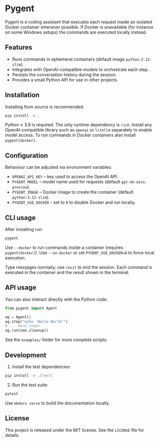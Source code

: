 # Pygent

Pygent is a coding assistant that executes each request inside an isolated Docker container whenever possible. If Docker is unavailable (for instance on some Windows setups) the commands are executed locally instead.

## Features

* Runs commands in ephemeral containers (default image `python:3.12-slim`).
* Integrates with OpenAI-compatible models to orchestrate each step.
* Persists the conversation history during the session.
* Provides a small Python API for use in other projects.

## Installation

Installing from source is recommended:

```bash
pip install -e .
```

Python ≥ 3.9 is required. The only runtime dependency is `rich`.
Install any OpenAI-compatible library such as `openai` or `litellm` separately to enable model access.
To run commands in Docker containers also install `pygent[docker]`.

## Configuration

Behaviour can be adjusted via environment variables:

* `OPENAI_API_KEY` &ndash; key used to access the OpenAI API.
* `PYGENT_MODEL` &ndash; model name used for requests (default `gpt-4o-mini-preview`).
* `PYGENT_IMAGE` &ndash; Docker image to create the container (default `python:3.12-slim`).
* `PYGENT_USE_DOCKER` &ndash; set to `0` to disable Docker and run locally.

## CLI usage

After installing run:

```bash
pygent
```

Use `--docker` to run commands inside a container (requires
`pygent[docker]`). Use `--no-docker` or set `PYGENT_USE_DOCKER=0`
to force local execution.

Type messages normally; use `/exit` to end the session. Each command is executed in the container and the result shown in the terminal.

## API usage

You can also interact directly with the Python code:

```python
from pygent import Agent

ag = Agent()
ag.step("echo 'Hello World'")
# ... more steps
ag.runtime.cleanup()
```

See the `examples/` folder for more complete scripts.

## Development

1. Install the test dependencies:

```bash
pip install -e .[test]
```

2. Run the test suite:

```bash
pytest
```

Use `mkdocs serve` to build the documentation locally.

## License

This project is released under the MIT license. See the `LICENSE` file for details.

